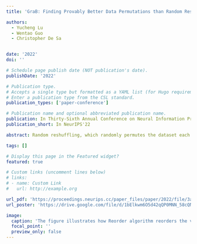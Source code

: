 ```yaml
---
title: 'GraB: Finding Provably Better Data Permutations than Random Reshuffling'

authors:
  - Yucheng Lu
  - Wentao Guo
  - Christopher De Sa


date: '2022'
doi: ''

# Schedule page publish date (NOT publication's date).
publishDate: '2022'

# Publication type.
# Accepts a single type but formatted as a YAML list (for Hugo requirements).
# Enter a publication type from the CSL standard.
publication_types: ['paper-conference']

# Publication name and optional abbreviated publication name.
publication: In Thirty-Sixth Annual Conference on Neural Information Processing Systems
publication_short: In NeurIPS'22

abstract: Random reshuffling, which randomly permutes the dataset each epoch, is widely adopted in model training because it yields faster convergence than with-replacement sampling. Recent studies indicate greedily chosen data orderings can further speed up convergence empirically, at the cost of using more computation and memory. However, greedy ordering lacks theoretical justification and has limited utility due to its non-trivial memory and computation overhead. In this paper, we first formulate an example-ordering framework named \emph{herding} and answer affirmatively that SGD with herding converges at the rate $O(T^{-2/3})$ on smooth, non-convex objectives, faster than the $O(n^{1/3}T^{-2/3})$ obtained by random reshuffling, where $n$ denotes the number of data points and $T$ denotes the total number of iterations. To reduce the memory overhead, we leverage discrepancy minimization theory to propose an online Gradient Balancing algorithm (GraB) that enjoys the same rate as herding, while reducing the memory usage from $O(nd)$ to just $O(d)$ and computation from $O(n^2)$ to $O(n)$, where $d$ denotes the model dimension. We show empirically on applications including MNIST, CIFAR10, WikiText and GLUE that GraB can outperform random reshuffling in terms of both training and validation performance, and even outperform state-of-the-art greedy ordering while reducing memory usage over $100\times$.

tags: []

# Display this page in the Featured widget?
featured: true

# Custom links (uncomment lines below)
# links:
# - name: Custom Link
#   url: http://example.org

url_pdf: 'https://proceedings.neurips.cc/paper_files/paper/2022/file/3acb49252187efa352a1ae0e4b066ced-Paper-Conference.pdf'
url_poster: 'https://drive.google.com/file/d/1bElkwm6O5d42qQP0MNN_58cQNoKCf5SW'

image:
  caption: 'The figure illustrates how Reorder algorithm reorders the vectors with Balancing subroutine - the new order is obtained by concatenating original order of the examples with +1, followed by the reverse order of the examples with -1. Image credit: GraB Paper Figure 1'
  focal_point: ''
  preview_only: false
---
```

